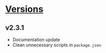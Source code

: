 # [Versions](https://github.com/Tracktor/eslint-config-react-tracktor/releases)

## v2.3.1
- Documentation update
- Clean unnecessary scripts in `package.json`

